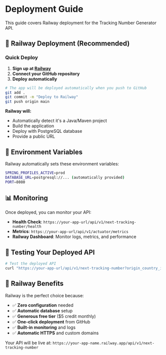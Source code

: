 # Deployment Guide

This guide covers Railway deployment for the Tracking Number Generator API.

## 🚀 Railway Deployment (Recommended)

### Quick Deploy

1. **Sign up at [Railway](https://railway.app)**
2. **Connect your GitHub repository**
3. **Deploy automatically**

```bash
# The app will be deployed automatically when you push to GitHub
git add .
git commit -m "Deploy to Railway"
git push origin main
```

**Railway will:**
- Automatically detect it's a Java/Maven project
- Build the application
- Deploy with PostgreSQL database
- Provide a public URL

## 🔧 Environment Variables

Railway automatically sets these environment variables:

```bash
SPRING_PROFILES_ACTIVE=prod
DATABASE_URL=postgresql://... (automatically provided)
PORT=8080
```

## 📊 Monitoring

Once deployed, you can monitor your API:

- **Health Check**: `https://your-app-url/api/v1/next-tracking-number/health`
- **Metrics**: `https://your-app-url/api/v1/actuator/metrics`
- **Railway Dashboard**: Monitor logs, metrics, and performance

## 🧪 Testing Your Deployed API

```bash
# Test the deployed API
curl "https://your-app-url/api/v1/next-tracking-number?origin_country_id=MY&destination_country_id=ID&weight=1.234&created_at=2018-11-20T19:29:32Z&customer_id=de619854-b59b-425e-9db4-943979e1bd49&customer_name=RedBox%20Logistics&customer_slug=redbox-logistics"
```

## 🎯 Railway Benefits

Railway is the perfect choice because:
- ✅ **Zero configuration** needed
- ✅ **Automatic database** setup
- ✅ **Generous free tier** ($5 credit monthly)
- ✅ **One-click deployment** from GitHub
- ✅ **Built-in monitoring** and logs
- ✅ **Automatic HTTPS** and custom domains

Your API will be live at: `https://your-app-name.railway.app/api/v1/next-tracking-number`
